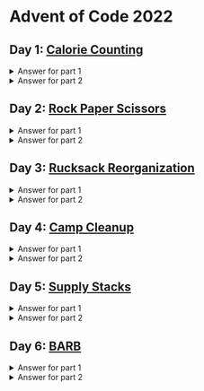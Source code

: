 # Advent of Code 2022

## Day 1: [Calorie Counting](https://adventofcode.com/2022/day/1)

<details>
  <summary>Answer for part 1</summary>

```javascript
67633
```

</details>

<details>
  <summary>Answer for part 2</summary>

```javascript
199628
```

</details>

## Day 2: [Rock Paper Scissors](https://adventofcode.com/2022/day/2)

<details>
  <summary>Answer for part 1</summary>

```javascript
10310
```

</details>

<details>
  <summary>Answer for part 2</summary>

```javascript
14859
```

</details>

## Day 3: [Rucksack Reorganization](https://adventofcode.com/2022/day/3)

<details>
  <summary>Answer for part 1</summary>

```javascript
7553
```

</details>

<details>
  <summary>Answer for part 2</summary>

```javascript
2758
```

</details>

## Day 4: [Camp Cleanup](https://adventofcode.com/2022/day/4)

<details>
  <summary>Answer for part 1</summary>

```javascript
441
```

</details>

<details>
  <summary>Answer for part 2</summary>

```javascript
861
```

</details>

## Day 5: [Supply Stacks](https://adventofcode.com/2022/day/5)

<details>
  <summary>Answer for part 1</summary>

```javascript
CFFHVVHNC
```

</details>

<details>
  <summary>Answer for part 2</summary>

```javascript
FSZWBPTBG
```

</details>

## Day 6: [BARB](https://adventofcode.com/2022/day/6)

<details>
  <summary>Answer for part 1</summary>

```javascript

```

</details>

<details>
  <summary>Answer for part 2</summary>

```javascript

```

</details>
